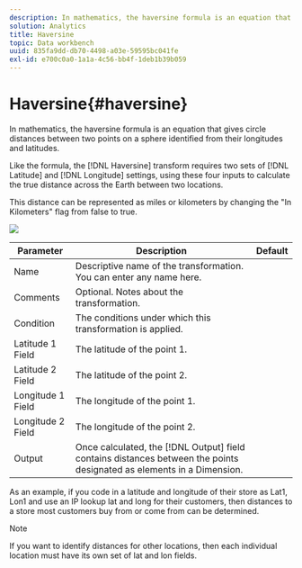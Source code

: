 ```yaml
---
description: In mathematics, the haversine formula is an equation that gives circle distances between two points on a sphere identified from their longitudes and latitudes.
solution: Analytics
title: Haversine
topic: Data workbench
uuid: 835fa9dd-db70-4498-a03e-59595bc041fe
exl-id: e700c0a0-1a1a-4c56-bb4f-1deb1b39b059
---
```

# Haversine{#haversine}

In mathematics, the haversine formula is an equation that gives circle distances between two points on a sphere identified from their longitudes and latitudes.

 Like the formula, the [!DNL Haversine] transform requires two sets of [!DNL Latitude] and [!DNL Longitude] settings, using these four inputs to calculate the true distance across the Earth between two locations.

This distance can be represented as miles or kilometers by changing the "In Kilometers" flag from false to true.

![](assets/cfg_TransformationType_Haversine.png)

|  Parameter  | Description  | Default  |
|---|---|---|
|  Name  | Descriptive name of the transformation. You can enter any name here.  | |
|  Comments  | Optional. Notes about the transformation.  | |
|  Condition  | The conditions under which this transformation is applied.  | |
|  Latitude 1 Field  | The latitude of the point 1. | |
|  Latitude 2 Field  | The latitude of the point 2.  | |
|  Longitude 1 Field  | The longitude of the point 1. | |
|  Longitude 2 Field  | The longitude of the point 2.  | |
|  Output  |Once calculated, the [!DNL Output] field contains distances between the points designated as elements in a Dimension.  | |

As an example, if you code in a latitude and longitude of their store as Lat1, Lon1 and use an IP lookup lat and long for their customers, then distances to a store most customers buy from or come from can be determined.

>[!NOTE]
>
>If you want to identify distances for other locations, then each individual location must have its own set of lat and lon fields.
